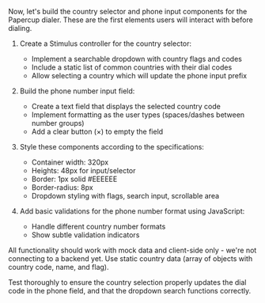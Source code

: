 Now, let's build the country selector and phone input components for the Papercup dialer. These are the first elements users will interact with before dialing.

1. Create a Stimulus controller for the country selector:
   - Implement a searchable dropdown with country flags and codes
   - Include a static list of common countries with their dial codes
   - Allow selecting a country which will update the phone input prefix

2. Build the phone number input field:
   - Create a text field that displays the selected country code
   - Implement formatting as the user types (spaces/dashes between number groups)
   - Add a clear button (×) to empty the field

3. Style these components according to the specifications:
   - Container width: 320px
   - Heights: 48px for input/selector
   - Border: 1px solid #EEEEEE
   - Border-radius: 8px
   - Dropdown styling with flags, search input, scrollable area

4. Add basic validations for the phone number format using JavaScript:
   - Handle different country number formats
   - Show subtle validation indicators

All functionality should work with mock data and client-side only - we're not connecting to a backend yet. Use static country data (array of objects with country code, name, and flag).

Test thoroughly to ensure the country selection properly updates the dial code in the phone field, and that the dropdown search functions correctly.